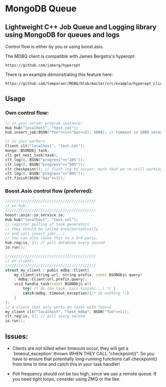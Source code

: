 # MongoDB Queue

## Lightweight C++ Job Queue and Logging library using MongoDB for queues and logs

Control flow is either by you or using boost.asio.

The MDBQ client is compatible with James Bergstra's hyperopt:

	https://github.com/jaberg/hyperopt

There is an example demonstrating this feature here:

	https://github.com/temporaer/MDBQ/blob/master/src/example/hyperopt_client.cpp


## Usage

### Own control flow:

```cpp
// in your server program instance:
Hub hub("localhost", "test.col");
hub.insert_job(BSON("foo"<<1<<"bar<<2), 1000); // timeout in 1000 seconds

// in your workers
Client clt("localhost", "test.col");
mongo::BSONObj task;
clt.get_next_task(task);
clt.log(0, BSON("progress"<<"10%"));
clt.log(0, BSON("progress"<<"50%"));
clt.checkpoint(); // flush log to server, mark that we're still working
clt.log(0, BSON("progress"<<"80%"));
clt.finish(BSON("baz"<<3));
```

### Boost.Asio control flow (preferred):

```cpp
/////////////////////////////////////////
// on hub:
/////////////////////////////////////////
boost::asio::io_service io;
Hub hub("localhost", "test.col");
// register polling of task generators
// they should be called once/periodically
// and call insert_job(...)
// You can also leave this to a 3rd party.
hub.reg(io, 1); // poll database every second
io.run();

/////////////////////////////////////////
// on client:
/////////////////////////////////////////
struct my_client : pubic mdbq::Client{
	my_client(string url, string prefix, const BSONObj& query)
	: mdbq::Client(url,prefix,query);
	void handle_task(const BSONObj& o){
		try{ /* do the task, call finish(...) */ }
		catch(mdbq::timeout_exception){/* do nothing */}
	}
};
// a client that only works on tasks with foo==1
my_client clt("localhost", "test_mdbq", BSON("foo"<<1));
clt.reg(io, 1); // poll every second
io.run();
```

## Issues:

- Clients are not killed when timeouts occur, they will get a `timeout_exception' thrown
  WHEN THEY CALL "checkpoint()". So you have to ensure that potentially
  long-running functions call checkpoint() from time to time and catch this in
  your task handler!

- Poll frequency should not be too high, since we use a remote queue. If you
  need tight loops, consider using ZMQ or the like.
